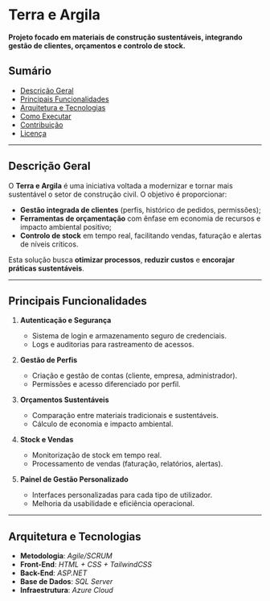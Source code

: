 # Terra e Argila

**Projeto focado em materiais de construção sustentáveis, integrando gestão de clientes, orçamentos e controlo de stock.**  

## Sumário

- [Descrição Geral](#descrição-geral)
- [Principais Funcionalidades](#principais-funcionalidades)
- [Arquitetura e Tecnologias](#arquitetura-e-tecnologias)
- [Como Executar](#como-executar)
- [Contribuição](#contribuição)
- [Licença](#licença)

---

## Descrição Geral

O **Terra e Argila** é uma iniciativa voltada a modernizar e tornar mais sustentável o setor de construção civil. O objetivo é proporcionar:
- **Gestão integrada de clientes** (perfis, histórico de pedidos, permissões);
- **Ferramentas de orçamentação** com ênfase em economia de recursos e impacto ambiental positivo;
- **Controlo de stock** em tempo real, facilitando vendas, faturação e alertas de níveis críticos.

Esta solução busca **otimizar processos**, **reduzir custos** e **encorajar práticas sustentáveis**.

---

## Principais Funcionalidades

1. **Autenticação e Segurança**  
   - Sistema de login e armazenamento seguro de credenciais.  
   - Logs e auditorias para rastreamento de acessos.

2. **Gestão de Perfis**  
   - Criação e gestão de contas (cliente, empresa, administrador).  
   - Permissões e acesso diferenciado por perfil.

3. **Orçamentos Sustentáveis**  
   - Comparação entre materiais tradicionais e sustentáveis.  
   - Cálculo de economia e impacto ambiental.

4. **Stock e Vendas**  
   - Monitorização de stock em tempo real.  
   - Processamento de vendas (faturação, relatórios, alertas).

5. **Painel de Gestão Personalizado**  
   - Interfaces personalizadas para cada tipo de utilizador.  
   - Melhoria da usabilidade e eficiência operacional.

---

## Arquitetura e Tecnologias

- **Metodologia**: *Agile/SCRUM* 
- **Front-End**: *HTML + CSS + TailwindCSS*  
- **Back-End**: *ASP.NET*  
- **Base de Dados**: *SQL Server*  
- **Infraestrutura**: *Azure Cloud*  
